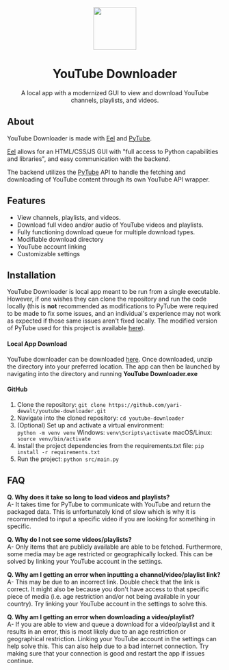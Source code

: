 <div align="center">
<img src="https://upload.wikimedia.org/wikipedia/commons/thumb/0/09/YouTube_full-color_icon_%282017%29.svg/1024px-YouTube_full-color_icon_%282017%29.svg.png" height="100"</img>
</div>
<h1 align="center">YouTube Downloader</h1>
<p align="center">A local app with a modernized GUI to view and download YouTube channels, playlists, and videos.</p>

<h2>About</h2>
<p>YouTube Downloader is made with <a href="https://github.com/python-eel/Eel">Eel</a> and <a href="https://github.com/pytube/pytube">PyTube</a>.</p>
<p><a href="https://github.com/python-eel/Eel">Eel</a> allows for an HTML/CSS/JS GUI with "full access to Python capabilities and libraries", and easy communication with the backend.</p>
<p>The backend utilizes the <a href="https://github.com/pytube/pytube">PyTube</a> API to handle the fetching and downloading of YouTube content through its own YouTube API wrapper.</p>

<h2>Features</h2>
<ul>
<li>View channels, playlists, and videos.</li>
<li>Download full video and/or audio of YouTube videos and playlists.
<li>Fully functioning download queue for multiple download types.</li>
<li>Modifiable download directory</li>
<li>YouTube account linking</li>
<li>Customizable settings</li>
</ul>

<h2>Installation</h2>
<p>YouTube Downloader is local app meant to be run from a single executable. However, if one wishes they can clone the repository and run the code locally (this is <b>not</b> recommended as modifications to PyTube were required to be made to fix some issues, and an individual's experience may not work as expected if those same issues aren't fixed locally. The modified version of PyTube used for this project is available <a href="https://github.com/yari-dewalt/pytube-for-yt-downloader/tree/master">here</a>).</p>
<h4>Local App Download</h4>
<p>YouTube downloader can be downloaded <a href="https://github.com/yari-dewalt/youtube-downloader/releases">here</a>. Once downloaded, unzip the directory into your preferred location. The app can then be launched by navigating into the directory and running <b>YouTube Downloader.exe</b></p>
<h4>GitHub</h4>
<ol>
<li>Clone the repository: <code>git clone https://github.com/yari-dewalt/youtube-downloader.git</code></li>
<li>Navigate into the cloned repository: <code>cd youtube-downloader</code>
<li>(Optional) Set up and activate a virtual environment:</li><code>python -m venv venv</code>
Windows: <code>venv\Scripts\activate</code>
macOS/Linux: <code>source venv/bin/activate</code>
</li>
<li>Install the project dependencies from the requirements.txt file: <code>pip install -r requirements.txt</code></li>
<li>Run the project: <code>python src/main.py</code></li>
</ol>

<h2>FAQ</h2>
<p><b>Q. Why does it take so long to load videos and playlists?</b><br>A- It takes time for PyTube to communicate with YouTube and return the packaged data. This is unfortunately kind of slow which is why it is recommended to input a specific video if you are looking for something in specific.</br></p>
<p><b>Q. Why do I not see some videos/playlists?</b><br>A- Only items that are publicly available are able to be fetched. Furthermore, some media may be age restricted or geographically locked. This can be solved by linking your YouTube account in the settings.</br></p>
<p><b>Q. Why am I getting an error when inputting a channel/video/playlist link?</b><br>A- This may be due to an incorrect link. Double check that the link is correct. It might also be because you don't have access to that specific piece of media (i.e. age restriction and/or not being available in your country). Try linking your YouTube account in the settings to solve this.</br></p>
<p><b>Q. Why am I getting an error when downloading a video/playlist?</b><br>A- If you are able to view and queue a download for a video/playlist and it results in an error, this is most likely due to an age restriction or geographical restriction. Linking your YouTube account in the settings can help solve this. This can also help due to a bad internet connection. Try making sure that your connection is good and restart the app if issues continue.</br></p>
